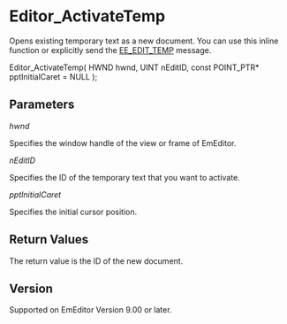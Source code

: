 # Editor\_ActivateTemp

Opens existing temporary text as a new document. You can use this inline function or explicitly send the [EE\_EDIT\_TEMP](../message/ee_edit_temp)
message.

Editor\_ActivateTemp( HWND hwnd, UINT nEditID, const POINT\_PTR\* pptInitialCaret = NULL );

## Parameters

_hwnd_

Specifies the window handle of the view or frame of EmEditor.

_nEditID_

Specifies the ID of the temporary text that you want to activate.

_pptInitialCaret_

Specifies the initial cursor position.

## Return Values

The return value is the ID of the new document.

## Version

Supported on EmEditor Version 9.00 or later.
